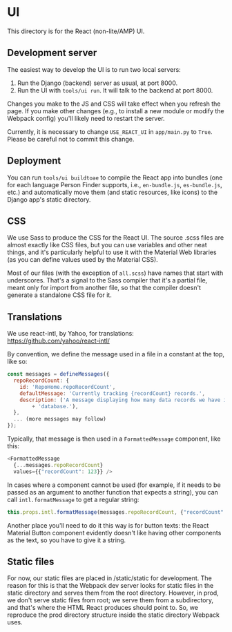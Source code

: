 # UI

This directory is for the React (non-lite/AMP) UI.

## Development server

The easiest way to develop the UI is to run two local servers:

1. Run the Django (backend) server as usual, at port 8000.
2. Run the UI with `tools/ui run`. It will talk to the backend at port 8000.

Changes you make to the JS and CSS will take effect when you refresh the page.
If you make other changes (e.g., to install a new module or modify the Webpack
config) you'll likely need to restart the server.

Currently, it is necessary to change `USE_REACT_UI` in `app/main.py` to `True`.
Please be careful not to commit this change.

## Deployment

You can run `tools/ui buildtoae` to compile the React app into
bundles (one for each language Person Finder supports, i.e., `en-bundle.js`,
`es-bundle.js`, etc.) and automatically move them (and static resources, like
icons) to the Django app's static directory.

## CSS

We use Sass to produce the CSS for the React UI. The source .scss files are
almost exactly like CSS files, but you can use variables and other neat things,
and it's particularly helpful to use it with the Material Web libraries (as you
can define values used by the Material CSS).

Most of our files (with the exception of `all.scss`) have names that start with
underscores. That's a signal to the Sass compiler that it's a partial file,
meant only for import from another file, so that the compiler doesn't generate a
standalone CSS file for it.

## Translations

We use react-intl, by Yahoo, for translations:
https://github.com/yahoo/react-intl/

By convention, we define the message used in a file in a constant at the top,
like so:

```javascript
const messages = defineMessages({
  repoRecordCount: {
    id: 'RepoHome.repoRecordCount',
    defaultMessage: 'Currently tracking {recordCount} records.',
    description: ('A message displaying how many data records we have in the '
        + 'database.'),
  },
  ... (more messages may follow)
});
```

Typically, that message is then used in a `FormattedMessage` component, like
this:

```javascript
<FormattedMessage
  {...messages.repoRecordCount}
  values={{"recordCount": 123}} />
```

In cases where a component cannot be used (for example, if it needs to be passed
as an argument to another function that expects a string), you can call
`intl.formatMessage` to get a regular string:

```javascript
this.props.intl.formatMessage(messages.repoRecordCount, {"recordCount": 123})
```

Another place you'll need to do it this way is for button texts: the React
Material Button component evidently doesn't like having other components as the
text, so you have to give it a string.

## Static files

For now, our static files are placed in /static/static for development. The
reason for this is that the Webpack dev server looks for static files in the
static directory and serves them from the root directory. However, in prod, we
don't serve static files from root; we serve them from a subdirectory, and
that's where the HTML React produces should point to. So, we reproduce the prod
directory structure inside the static directory Webpack uses.
